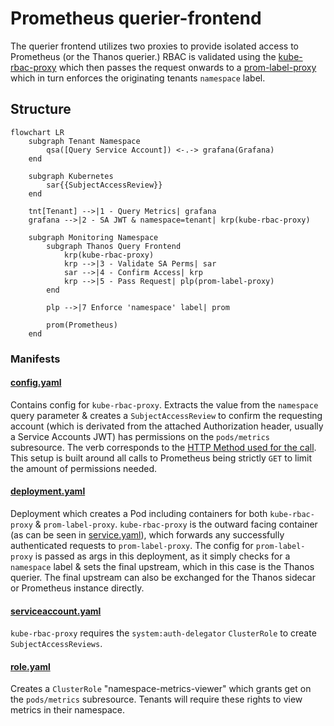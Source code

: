 # Prometheus querier-frontend

The querier frontend utilizes two proxies to provide isolated access to Prometheus (or the Thanos querier.) RBAC is validated using the [kube-rbac-proxy](https://github.com/brancz/kube-rbac-proxy) which then passes the request onwards to a [prom-label-proxy](https://github.com/prometheus-community/prom-label-proxy) which in turn enforces the originating tenants `namespace` label.

## Structure

```mermaid
flowchart LR
    subgraph Tenant Namespace
        qsa([Query Service Account]) <-.-> grafana(Grafana)
    end

    subgraph Kubernetes
        sar{{SubjectAccessReview}}
    end

    tnt[Tenant] -->|1 - Query Metrics| grafana
    grafana -->|2 - SA JWT & namespace=tenant| krp(kube-rbac-proxy)

    subgraph Monitoring Namespace
        subgraph Thanos Query Frontend
            krp(kube-rbac-proxy)
            krp -->|3 - Validate SA Perms| sar
            sar -->|4 - Confirm Access| krp
            krp -->|5 - Pass Request| plp(prom-label-proxy)
        end

        plp -->|7 Enforce 'namespace' label| prom

        prom(Prometheus)
    end
```

### Manifests

#### [config.yaml](config.yaml)

Contains config for `kube-rbac-proxy`. Extracts the value from the `namespace` query parameter & creates a `SubjectAccessReview` to confirm the requesting account (which is derivated from the attached Authorization header, usually a Service Accounts JWT) has permissions on the `pods/metrics` subresource. The verb corresponds to the [HTTP Method used for the call]( https://github.com/brancz/kube-rbac-proxy/blob/master/pkg/proxy/proxy.go#L48-L60.). This setup is built around all calls to Prometheus being strictly `GET` to limit the amount of permissions needed.

#### [deployment.yaml](deployment.yaml)

Deployment which creates a Pod including containers for both `kube-rbac-proxy` & `prom-label-proxy`. `kube-rbac-proxy` is the outward facing container (as can be seen in [service.yaml](service.yaml)), which forwards any successfully authenticated requests to `prom-label-proxy`. The config for `prom-label-proxy` is passed as args in this deployment, as it simply checks for a `namespace` label & sets the final upstream, which in this case is the Thanos querier. The final upstream can also be exchanged for the Thanos sidecar or Prometheus instance directly.

#### [serviceaccount.yaml](serviceaccount.yaml)

`kube-rbac-proxy` requires the `system:auth-delegator` `ClusterRole` to create `SubjectAccessReviews`.

#### [role.yaml](role.yaml)

Creates a `ClusterRole` "namespace-metrics-viewer" which grants get on the `pods/metrics` subresource. Tenants will require these rights to view metrics in their namespace.